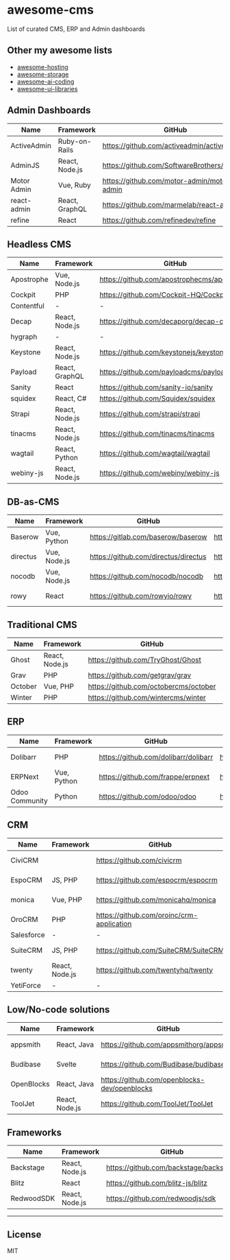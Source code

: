 # awesome-cms

List of curated CMS, ERP and Admin dashboards

## Other my awesome lists

- [awesome-hosting](https://github.com/dalisoft/awesome-hosting)
- [awesome-storage](https://github.com/dalisoft/awesome-storage)
- [awesome-ai-coding](https://github.com/dalisoft/awesome-ai-coding)
- [awesome-ui-libraries](https://github.com/dalisoft/awesome-ui-libraries)

## Admin Dashboards

| Name        | Framework      | GitHub                                        | Website                            | License   |
| ----------- | -------------- | --------------------------------------------- | ---------------------------------- | --------- |
| ActiveAdmin | Ruby-on-Rails  | <https://github.com/activeadmin/activeadmin>  | <https://activeadmin.info>         | MIT       |
| AdminJS     | React, Node.js | <https://github.com/SoftwareBrothers/adminjs> | <https://adminjs.co>               | MIT       |
| Motor Admin | Vue, Ruby      | <https://github.com/motor-admin/motor-admin>  | <https://www.getmotoradmin.com>    | AGPL-v3.0 |
| react-admin | React, GraphQL | <https://github.com/marmelab/react-admin>     | <https://marmelab.com/react-admin> | MIT       |
| refine      | React          | <https://github.com/refinedev/refine>         | <https://refine.dev>               | MIT       |

## Headless CMS

| Name       | Framework      | GitHub                                        | Website                      | License      |
| ---------- | -------------- | --------------------------------------------- | ---------------------------- | ------------ |
| Apostrophe | Vue, Node.js   | <https://github.com/apostrophecms/apostrophe> | <https://apostrophecms.com>  | MIT\*        |
| Cockpit    | PHP            | <https://github.com/Cockpit-HQ/Cockpit>       | <https://getcockpit.com>     | MIT          |
| Contentful | -              | -                                             | <https://www.contentful.com> | -            |
| Decap      | React, Node.js | <https://github.com/decaporg/decap-cms>       | <https://decapcms.org>       | MIT          |
| hygraph    | -              | -                                             | <https://hygraph.com>        | -            |
| Keystone   | React, Node.js | <https://github.com/keystonejs/keystone>      | <https://keystonejs.com>     | MIT          |
| Payload    | React, GraphQL | <https://github.com/payloadcms/payload>       | <https://payloadcms.com>     | MIT          |
| Sanity     | React          | <https://github.com/sanity-io/sanity>         | <https://www.sanity.io>      | MIT          |
| squidex    | React, C#      | <https://github.com/Squidex/squidex>          | <https://squidex.io>         | MIT          |
| Strapi     | React, Node.js | <https://github.com/strapi/strapi>            | <https://strapi.io>          | MIT\*        |
| tinacms    | React, Node.js | <https://github.com/tinacms/tinacms>          | <https://tina.io>            | Apache-2.0   |
| wagtail    | React, Python  | <https://github.com/wagtail/wagtail>          | <https://wagtail.org>        | BSD-3-Clause |
| webiny-js  | React, Node.js | <https://github.com/webiny/webiny-js>         | <https://www.webiny.com>     | MIT\*        |

## DB-as-CMS

| Name     | Framework    | GitHub                                 | Website               | License    |
| -------- | ------------ | -------------------------------------- | --------------------- | ---------- |
| Baserow  | Vue, Python  | <https://gitlab.com/baserow/baserow>   | <https://baserow.io>  | MIT        |
| directus | Vue, Node.js | <https://github.com/directus/directus> | <https://directus.io> | BSL 1.1    |
| nocodb   | Vue, Node.js | <https://github.com/nocodb/nocodb>     | <https://nocodb.com>  | AGPL-v3.0  |
| rowy     | React        | <https://github.com/rowyio/rowy>       | <https://www.rowy.io> | Apache-2.0 |

## Traditional CMS

| Name    | Framework      | GitHub                                  | Website                  | License     |
| ------- | -------------- | --------------------------------------- | ------------------------ | ----------- |
| Ghost   | React, Node.js | <https://github.com/TryGhost/Ghost>     | <https://ghost.org>      | MIT         |
| Grav    | PHP            | <https://github.com/getgrav/grav>       | <https://getgrav.org>    | MIT         |
| October | Vue, PHP       | <https://github.com/octobercms/october> | <https://octobercms.com> | Proprietary |
| Winter  | PHP            | <https://github.com/wintercms/winter>   | <https://wintercms.com>  | MIT         |

## ERP

| Name           | Framework   | GitHub                                 | Website                     | License   |
| -------------- | ----------- | -------------------------------------- | --------------------------- | --------- |
| Dolibarr       | PHP         | <https://github.com/dolibarr/dolibarr> | <https://www.dolibarr.org>  | GPL-v3.0  |
| ERPNext        | Vue, Python | <https://github.com/frappe/erpnext>    | <https://frappe.io/erpnext> | GPL-v3.0  |
| Odoo Community | Python      | <https://github.com/odoo/odoo>         | <https://www.odoo.com>      | LGPL-v3.0 |

## CRM

| Name       | Framework      | GitHub                                      | Website                      | License   |
| ---------- | -------------- | ------------------------------------------- | ---------------------------- | --------- |
| CiviCRM    |                | <https://github.com/civicrm>                | <http://civicrm.org>         | AGPL-v3.0 |
| EspoCRM    | JS, PHP        | <https://github.com/espocrm/espocrm>        | <https://www.espocrm.com>    | AGPL-v3.0 |
| monica     | Vue, PHP       | <https://github.com/monicahq/monica>        | <https://beta.monicahq.com>  | AGPL-v3.0 |
| OroCRM     | PHP            | <https://github.com/oroinc/crm-application> | <https://oroinc.com/orocrm>  | OSL-3.0   |
| Salesforce | -              | -                                           | <https://www.salesforce.com> | -         |
| SuiteCRM   | JS, PHP        | <https://github.com/SuiteCRM/SuiteCRM>      | <https://suitecrm.com>       | AGPL-v3.0 |
| twenty     | React, Node.js | <https://github.com/twentyhq/twenty>        | <https://twenty.com>         | GPL-v3.0  |
| YetiForce  | -              | -                                           | <https://yetiforce.com/en>   | -         |

## Low/No-code solutions

| Name       | Framework      | GitHub                                         | Website                        | License    |
| ---------- | -------------- | ---------------------------------------------- | ------------------------------ | ---------- |
| appsmith   | React, Java    | <https://github.com/appsmithorg/appsmith>      | <https://www.appsmith.com>     | Apache-2.0 |
| Budibase   | Svelte         | <https://github.com/Budibase/budibase>         | <https://budibase.com>         | GPL-v3.0   |
| OpenBlocks | React, Java    | <https://github.com/openblocks-dev/openblocks> | <https://cloud.openblocks.dev> | AGPL-3.0   |
| ToolJet    | React, Node.js | <https://github.com/ToolJet/ToolJet>           | <https://www.tooljet.ai>       | AGPL-v3.0  |

## Frameworks

| Name       | Framework      | GitHub                                   | Website                | License    |
| ---------- | -------------- | ---------------------------------------- | ---------------------- | ---------- |
| Backstage  | React, Node.js | <https://github.com/backstage/backstage> | <https://backstage.io> | Apache-2.0 |
| Blitz      | React          | <https://github.com/blitz-js/blitz>      | <https://blitzjs.com>  | MIT        |
| RedwoodSDK | React, Node.js | <https://github.com/redwoodjs/sdk>       | <https://rwsdk.com>    | MIT        |

---

## License

MIT
